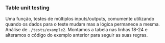 ### Table unit testing

Uma função, testes de múltiplos inputs/outputs, comumente utilizando quando os dados para o teste mudam mas a lógica permanece a mesma.  
Análise de `./tests/example2`. Montamos a tabela nas linhas 18-24 e alteramos o código do exemplo anterior para seguir as suas regras.
